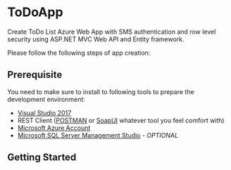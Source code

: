 # ToDoApp
Create ToDo List Azure Web App with SMS authentication and row level security using ASP.NET MVC Web API and Entity framework.

Please follow the following steps of app creation:

## Prerequisite
You need to make sure to install to following tools to prepare the development environment:

- [Visual Studio 2017](https://www.visualstudio.com/downloads/)
- REST Client ([POSTMAN](https://www.getpostman.com/) or [SoapUI](https://www.soapui.org/) whatever tool you feel comfort with)
- [Microsoft Azure Account](http://azure.microsoft.com)
- [Microsoft SQL Server Management Studio](https://docs.microsoft.com/en-us/sql/ssms/download-sql-server-management-studio-ssms) - *OPTIONAL*

## Getting Started
